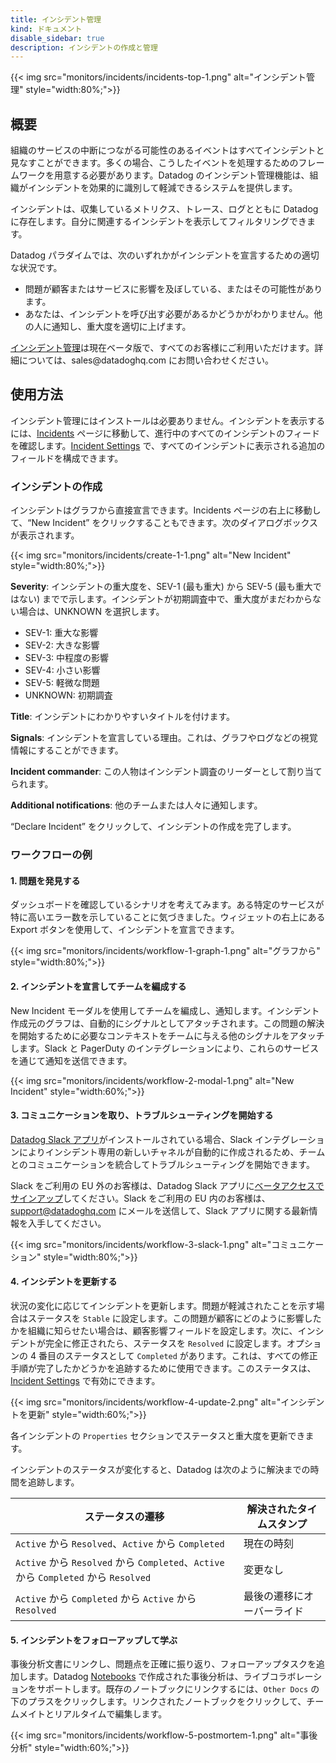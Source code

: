 ```yaml
---
title: インシデント管理
kind: ドキュメント
disable_sidebar: true
description: インシデントの作成と管理
---
```

{{< img src="monitors/incidents/incidents-top-1.png" alt="インシデント管理"  style="width:80%;">}}

## 概要

組織のサービスの中断につながる可能性のあるイベントはすべてインシデントと見なすことができます。多くの場合、こうしたイベントを処理するためのフレームワークを用意する必要があります。Datadog のインシデント管理機能は、組織がインシデントを効果的に識別して軽減できるシステムを提供します。

インシデントは、収集しているメトリクス、トレース、ログとともに Datadog に存在します。自分に関連するインシデントを表示してフィルタリングできます。

Datadog パラダイムでは、次のいずれかがインシデントを宣言するための適切な状況です。

* 問題が顧客またはサービスに影響を及ぼしている、またはその可能性があります。
* あなたは、インシデントを呼び出す必要があるかどうかがわかりません。他の人に通知し、重大度を適切に上げます。

<div class="alert alert-warning">
<a href="https://app.datadoghq.com/incidents">インシデント管理</a>は現在ベータ版で、すべてのお客様にご利用いただけます。詳細については、sales@datadoghq.com にお問い合わせください。
</div>

## 使用方法

インシデント管理にはインストールは必要ありません。インシデントを表示するには、[Incidents][1] ページに移動して、進行中のすべてのインシデントのフィードを確認します。[Incident Settings][2] で、すべてのインシデントに表示される追加のフィールドを構成できます。

### インシデントの作成

インシデントはグラフから直接宣言できます。Incidents ページの右上に移動して、“New Incident” をクリックすることもできます。次のダイアログボックスが表示されます。

{{< img src="monitors/incidents/create-1-1.png" alt="New Incident"  style="width:80%;">}}

**Severity**: インシデントの重大度を、SEV-1 (最も重大) から SEV-5 (最も重大ではない) までで示します。インシデントが初期調査中で、重大度がまだわからない場合は、UNKNOWN を選択します。

* SEV-1: 重大な影響
* SEV-2: 大きな影響
* SEV-3: 中程度の影響
* SEV-4: 小さい影響
* SEV-5: 軽微な問題
* UNKNOWN: 初期調査

**Title**: インシデントにわかりやすいタイトルを付けます。

**Signals**: インシデントを宣言している理由。これは、グラフやログなどの視覚情報にすることができます。

**Incident commander**: この人物はインシデント調査のリーダーとして割り当てられます。

**Additional notifications**: 他のチームまたは人々に通知します。

“Declare Incident” をクリックして、インシデントの作成を完了します。

### ワークフローの例

#### 1. 問題を発見する

ダッシュボードを確認しているシナリオを考えてみます。ある特定のサービスが特に高いエラー数を示していることに気づきました。ウィジェットの右上にある Export ボタンを使用して、インシデントを宣言できます。

{{< img src="monitors/incidents/workflow-1-graph-1.png" alt="グラフから"  style="width:80%;">}}

#### 2. インシデントを宣言してチームを編成する

New Incident モーダルを使用してチームを編成し、通知します。インシデント作成元のグラフは、自動的にシグナルとしてアタッチされます。この問題の解決を開始するために必要なコンテキストをチームに与える他のシグナルをアタッチします。Slack と PagerDuty のインテグレーションにより、これらのサービスを通じて通知を送信できます。

{{< img src="monitors/incidents/workflow-2-modal-1.png" alt="New Incident"  style="width:60%;">}}

#### 3. コミュニケーションを取り、トラブルシューティングを開始する

[Datadog Slack アプリ][3]がインストールされている場合、Slack インテグレーションによりインシデント専用の新しいチャネルが自動的に作成されるため、チームとのコミュニケーションを統合してトラブルシューティングを開始できます。

Slack をご利用の EU 外のお客様は、Datadog Slack アプリに[ベータアクセスでサインアップ][4]してください。Slack をご利用の EU 内のお客様は、support@datadoghq.com にメールを送信して、Slack アプリに関する最新情報を入手してください。

{{< img src="monitors/incidents/workflow-3-slack-1.png" alt="コミュニケーション"  style="width:80%;">}}

#### 4. インシデントを更新する

状況の変化に応じてインシデントを更新します。問題が軽減されたことを示す場合はステータスを `Stable` に設定します。この問題が顧客にどのように影響したかを組織に知らせたい場合は、顧客影響フィールドを設定します。次に、インシデントが完全に修正されたら、ステータスを `Resolved` に設定します。オプションの 4 番目のステータスとして `Completed` があります。これは、すべての修正手順が完了したかどうかを追跡するために使用できます。このステータスは、[Incident Settings][2] で有効にできます。

{{< img src="monitors/incidents/workflow-4-update-2.png" alt="インシデントを更新"  style="width:60%;">}}

各インシデントの `Properties` セクションでステータスと重大度を更新できます。

インシデントのステータスが変化すると、Datadog は次のように解決までの時間を追跡します。

| ステータスの遷移 | 解決されたタイムスタンプ |
| ------------------ | -----------|
| `Active` から `Resolved`、`Active` から `Completed` | 現在の時刻 |
| `Active` から `Resolved` から `Completed`、`Active` から `Completed` から `Resolved` | 変更なし |
| `Active` から `Completed` から `Active` から `Resolved` | 最後の遷移にオーバーライド |

#### 5. インシデントをフォローアップして学ぶ

事後分析文書にリンクし、問題点を正確に振り返り、フォローアップタスクを追加します。Datadog [Notebooks][5] で作成された事後分析は、ライブコラボレーションをサポートします。既存のノートブックにリンクするには、`Other Docs` の下のプラスをクリックします。リンクされたノートブックをクリックして、チームメイトとリアルタイムで編集します。

{{< img src="monitors/incidents/workflow-5-postmortem-1.png" alt="事後分析"  style="width:60%;">}}



[1]: https://app.datadoghq.com/incidents
[2]: https://app.datadoghq.com/incidents/settings
[3]: /ja/integrations/slack/?tab=slackapplicationbeta#using-the-slack-app
[4]: https://app.datadoghq.com/incidents/ddslackapp
[5]: https://app.datadoghq.com/notebook/list